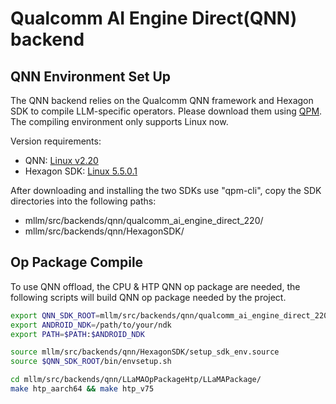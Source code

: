 # Qualcomm AI Engine Direct(QNN) backend

## QNN Environment Set Up
The QNN backend relies on the Qualcomm QNN framework and Hexagon SDK to compile LLM-specific operators. Please download them using [QPM](https://qpm.qualcomm.com/). The compiling environment only supports Linux now.

Version requirements:
* QNN: [Linux v2.20](https://qpm.qualcomm.com/#/main/tools/details/qualcomm_neural_processing_sdk)
* Hexagon SDK: [Linux 5.5.0.1](https://qpm.qualcomm.com/#/main/tools/details/HexagonSDK5.x)

After downloading and installing the two SDKs use "qpm-cli", copy the SDK directories into the following paths:
* mllm/src/backends/qnn/qualcomm_ai_engine_direct_220/
* mllm/src/backends/qnn/HexagonSDK/

## Op Package Compile

To use QNN offload, the CPU & HTP QNN op package are needed, the following scripts will build QNN op package needed by the project.

```bash
export QNN_SDK_ROOT=mllm/src/backends/qnn/qualcomm_ai_engine_direct_220/
export ANDROID_NDK=/path/to/your/ndk
export PATH=$PATH:$ANDROID_NDK

source mllm/src/backends/qnn/HexagonSDK/setup_sdk_env.source
source $QNN_SDK_ROOT/bin/envsetup.sh

cd mllm/src/backends/qnn/LLaMAOpPackageHtp/LLaMAPackage/
make htp_aarch64 && make htp_v75
```
